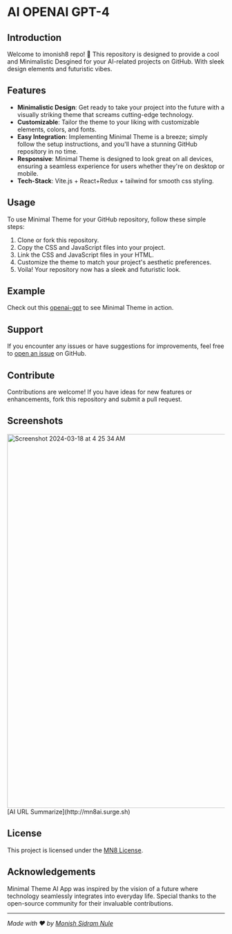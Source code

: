 # AI OPENAI GPT-4

## Introduction
Welcome to imonish8 repo! 🤖 This repository is designed to provide a cool and Minimalistic Desgined for your AI-related projects on GitHub. With sleek design elements and futuristic vibes. 

## Features
- **Minimalistic Design**: Get ready to take your project into the future with a visually striking theme that screams cutting-edge technology.
- **Customizable**: Tailor the theme to your liking with customizable elements, colors, and fonts.
- **Easy Integration**: Implementing Minimal Theme is a breeze; simply follow the setup instructions, and you'll have a stunning GitHub repository in no time.
- **Responsive**: Minimal Theme is designed to look great on all devices, ensuring a seamless experience for users whether they're on desktop or mobile.
- **Tech-Stack**: Vite.js + React+Redux + tailwind for smooth css styling.

## Usage
To use Minimal Theme for your GitHub repository, follow these simple steps:

1. Clone or fork this repository.
2. Copy the CSS and JavaScript files into your project.
3. Link the CSS and JavaScript files in your HTML.
4. Customize the theme to match your project's aesthetic preferences.
5. Voila! Your repository now has a sleek and futuristic look.

## Example
Check out this [openai-gpt](https://github.com/example/example-repo) to see Minimal Theme  in action.

## Support
If you encounter any issues or have suggestions for improvements, feel free to [open an issue](https://github.com/imonish8/openai-gpt/issues) on GitHub.

## Contribute
Contributions are welcome! If you have ideas for new features or enhancements, fork this repository and submit a pull request.

## Screenshots 
<img width="865" alt="Screenshot 2024-03-18 at 4 25 34 AM" src="https://github.com/imonish8/openai-gpt/assets/115737071/ffc6ebda-e7ef-41f5-bb65-9e2b38ea4773">
[AI URL Summarize](http://mn8ai.surge.sh)


## License
This project is licensed under the [MN8 License](LICENSE).

## Acknowledgements
Minimal Theme AI App  was inspired by the vision of a future where technology seamlessly integrates into everyday life. Special thanks to the open-source community for their invaluable contributions.

---

*Made with ❤️ by [Monish Sidram Nule](https://github.com/imonish8)*

